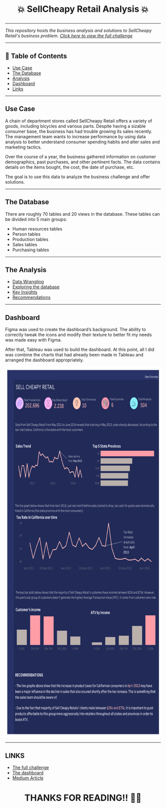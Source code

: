 # <p align="center" style="margin-top: 0px;"> :boom: SellCheapy Retail Analysis :boom:


---
*This repository hosts the business analysis and solutions to SellCheapy Retail's business problem. 
[Click here to view the full challenge](https://techcommunity.microsoft.com/t5/educator-developer-blog/data-analysis-challenge-analyze-customer-spending-pattern/ba-p/3719590?WT.mc_id=academic-86947-ooyinbooke)*

---
## 🧾 Table of Contents
- [Use Case](#Use-Case)
- [The Database](#The-Database)
- [Analysis](#The-Analysis)
- [Dashboard](#Dashboard)
- [Links](#Links)

---

## Use Case
A chain of department stores called SellCheapy Retail offers a variety of goods, including bicycles and various parts. Despite having a sizable consumer base, 
the business has had trouble growing its sales recently. The management team wants to increase performance by using data analysis to better understand consumer 
spending habits and alter sales and marketing tactics.

Over the course of a year, the business gathered information on customer demographics, past purchases, and other pertinent facts. 
The data contains details on the items bought, the cost, the date of purchase, etc.

The goal is to use this data to analyze the business challenge and offer solutions.

---

## The Database

There are roughly 70 tables and 20 views in the database. These tables can be divided into 5 main groups: 

- Human resources tables
- Person tables
- Production tables
- Sales tables
- Purchasing tables 

---

## The Analysis
- [Data Wrangling](https://github.com/Gemmahhh/Sell-Cheapy-Retail-Analysis-using-SQL/blob/main/Data%20Wrangling.md)
- [Exploring the database](https://github.com/Gemmahhh/Sell-Cheapy-Retail-Analysis-using-SQL/blob/main/Exploring%20the%20Database.md)
- [Key Insights](https://github.com/Gemmahhh/Sell-Cheapy-Retail-Analysis-using-SQL/blob/main/Key%20Insights.md)
- [Recommendations](https://github.com/Gemmahhh/Sell-Cheapy-Retail-Analysis-using-SQL/blob/main/Recommendations.md)

---

## Dashboard
Figma was used to create the dashboard’s background. The ability to correctly tweak the icons and modify their texture to better fit my needs was made easy with Figma.

After that, Tableau was used to build the dashboard. At this point, all I did was combine the charts that had already been made in 
Tableau and arranged the dashboard appropriately.

<p align="center" style="margin-bottom: 0px !important;">
<img src="https://github.com/Gemmahhh/Sell-Cheapy-Retail-Analysis-using-SQL/blob/main/images/Dashboard%202.png" width="800" height="1200">

---

## LINKS
- [The full challenge](https://techcommunity.microsoft.com/t5/educator-developer-blog/data-analysis-challenge-analyze-customer-spending-pattern/ba-p/3719590?WT.mc_id=academic-86947-ooyinbooke)
- [The dashboard](https://public.tableau.com/app/profile/okpe.chiamaka/viz/SellCheapyRetaildashboard/Dashboard2)
- [Medium Article](https://medium.com/@okpeamaka8/sellcheapy-retail-analysis-9c148be1908b)


 # <p align="center" style="margin-top: 0px;">THANKS FOR READING!! :bowing_woman:
 
 

